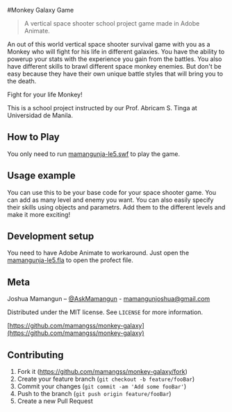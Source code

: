 #Monkey Galaxy Game
> A vertical space shooter school project game made in Adobe Animate.

An out of this world vertical space shooter survival game with you as a Monkey who will fight for his life in different galaxies. You have the ability to powerup your stats with the experience you gain from the battles. You also have different skills to brawl different space monkey enemies. But don't be easy because they have their own unique battle styles that will bring you to the death. 

Fight for your life Monkey!

This is a school project instructed by our Prof. Abricam S. Tinga at Universidad de Manila.

## How to Play

You only need to run [mamangunja-le5.swf](mamangunja-le5.swf) to play the game.

## Usage example

You can use this to be your base code for your space shooter game. You can add as many level and enemy you want. You can also easily specify their skills using objects and parametrs. Add them to the different levels and make it more exciting!

## Development setup

You need to have Adobe Animate to workaround. Just open the [mamangunja-le5.fla](mamangunja-le5.fla) to open the profect file.

## Meta

Joshua Mamangun – [@AskMamangun](https://facebook.com/AskMamangun) - mamangunjoshua@gmail.com

Distributed under the MIT license. See ``LICENSE`` for more information.

[https://github.com/mamangss/monkey-galaxy](https://github.com/mamangss/monkey-galaxy)

## Contributing

1. Fork it (<https://github.com/mamangss/monkey-galaxy/fork>)
2. Create your feature branch (`git checkout -b feature/fooBar`)
3. Commit your changes (`git commit -am 'Add some fooBar'`)
4. Push to the branch (`git push origin feature/fooBar`)
5. Create a new Pull Request
